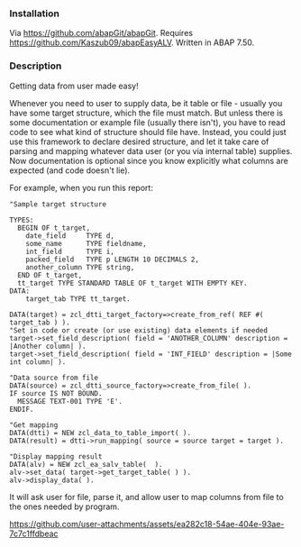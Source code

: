 
### Installation
Via https://github.com/abapGit/abapGit. Requires https://github.com/Kaszub09/abapEasyALV. Written in ABAP 7.50.

### Description
Getting data from user made easy! 

Whenever you need to user to supply data, be it table or file - usually you have some target structure, which the file must match. But unless there is some documentation or example file (usually there isn't), you have to read code to see what kind of structure should file have. Instead, you could just use this framework to declare desired structure, and let it take care of parsing and mapping whatever data user (or you via internal table) supplies. Now documentation is optional since you know explicitly what columns are expected (and code doesn't lie).

For example, when you run this report:
```abap
"Sample target structure

TYPES:
  BEGIN OF t_target,
    date_field     TYPE d,
    some_name      TYPE fieldname,
    int_field      TYPE i,
    packed_field   TYPE p LENGTH 10 DECIMALS 2,
    another_column TYPE string,
  END OF t_target,
  tt_target TYPE STANDARD TABLE OF t_target WITH EMPTY KEY.
DATA:
    target_tab TYPE tt_target.

DATA(target) = zcl_dtti_target_factory=>create_from_ref( REF #( target_tab ) ).
"Set in code or create (or use existing) data elements if needed
target->set_field_description( field = 'ANOTHER_COLUMN' description = |Another column| ).
target->set_field_description( field = 'INT_FIELD' description = |Some int column| ).

"Data source from file
DATA(source) = zcl_dtti_source_factory=>create_from_file( ).
IF source IS NOT BOUND.
  MESSAGE TEXT-001 TYPE 'E'.
ENDIF.

"Get mapping
DATA(dtti) = NEW zcl_data_to_table_import( ).
DATA(result) = dtti->run_mapping( source = source target = target ).

"Display mapping result
DATA(alv) = NEW zcl_ea_salv_table(  ).
alv->set_data( target->get_target_table( ) ).
alv->display_data( ).
```
It will ask user for file, parse it, and allow user to map columns from file to the ones needed by program.

https://github.com/user-attachments/assets/ea282c18-54ae-404e-93ae-7c7c1ffdbeac


